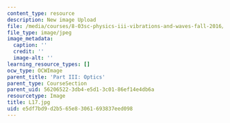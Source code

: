 ```yaml
---
content_type: resource
description: New image Upload
file: /media/courses/8-03sc-physics-iii-vibrations-and-waves-fall-2016/e5df7bd9d2b565e83061693837eed098_L17.jpg
file_type: image/jpeg
image_metadata:
  caption: ''
  credit: ''
  image-alt: ''
learning_resource_types: []
ocw_type: OCWImage
parent_title: 'Part III: Optics'
parent_type: CourseSection
parent_uid: 56206522-3db4-e5d1-3c01-86ef14e4db6a
resourcetype: Image
title: L17.jpg
uid: e5df7bd9-d2b5-65e8-3061-693837eed098
---
```

